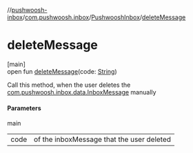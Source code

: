 //[pushwoosh-inbox](../../../index.md)/[com.pushwoosh.inbox](../index.md)/[PushwooshInbox](index.md)/[deleteMessage](delete-message.md)

# deleteMessage

[main]\
open fun [deleteMessage](delete-message.md)(code: [String](https://docs.oracle.com/javase/8/docs/api/java/lang/String.html))

Call this method, when the user deletes the [com.pushwoosh.inbox.data.InboxMessage](../../com.pushwoosh.inbox.data/-inbox-message/index.md) manually

#### Parameters

main

| | |
|---|---|
| code | of the inboxMessage that the user deleted |
